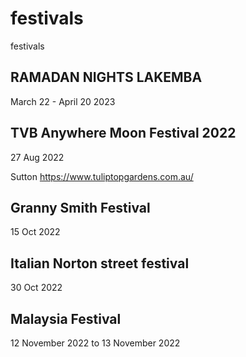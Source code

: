 # festivals
festivals
## RAMADAN NIGHTS LAKEMBA
March 22 - April 20 2023

## TVB Anywhere Moon Festival 2022
27 Aug 2022

Sutton
https://www.tuliptopgardens.com.au/


## Granny Smith Festival
15 Oct 2022


## Italian Norton street festival
30 Oct 2022


## Malaysia Festival
12 November 2022 to 13 November 2022
